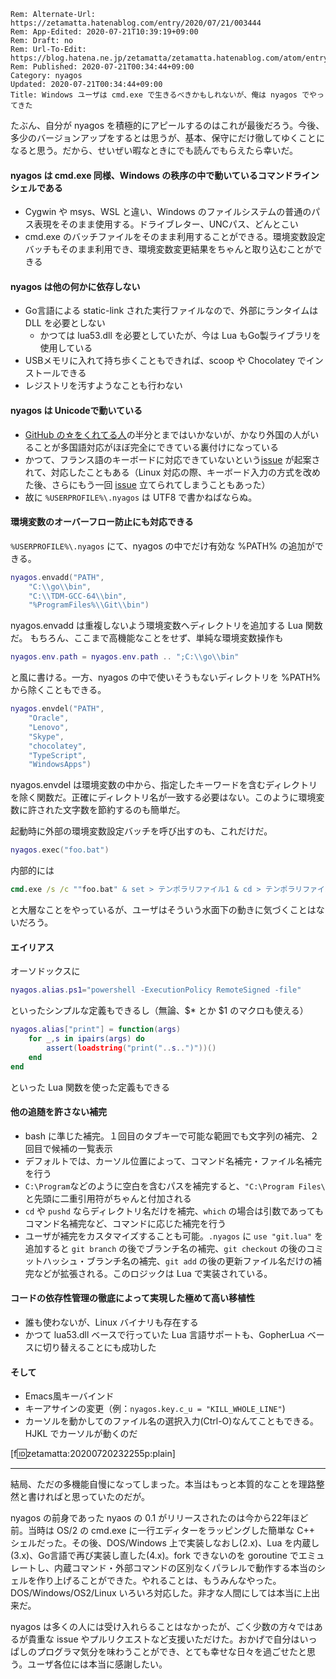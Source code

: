 ```header
Rem: Alternate-Url: https://zetamatta.hatenablog.com/entry/2020/07/21/003444
Rem: App-Edited: 2020-07-21T10:39:19+09:00
Rem: Draft: no
Rem: Url-To-Edit: https://blog.hatena.ne.jp/zetamatta/zetamatta.hatenablog.com/atom/entry/26006613601486585
Rem: Published: 2020-07-21T00:34:44+09:00
Category: nyagos
Updated: 2020-07-21T00:34:44+09:00
Title: Windows ユーザは cmd.exe で生きるべきかもしれないが、俺は nyagos でやってきた
```
たぶん、自分が nyagos を積極的にアピールするのはこれが最後だろう。今後、多少のバージョンアップをするとは思うが、基本、保守にだけ徹してゆくことになると思う。だから、せいぜい暇なときにでも読んでもらえたら幸いだ。

#### nyagos は cmd.exe 同様、Windows の秩序の中で動いているコマンドラインシェルである

* Cygwin や msys、WSL と違い、Windows のファイルシステムの普通のパス表現をそのまま使用する。ドライブレター、UNCパス、どんとこい
* cmd.exe のバッチファイルをそのまま利用することができる。環境変数設定バッチもそのまま利用でき、環境変数変更結果をちゃんと取り込むことができる

#### nyagos は他の何かに依存しない

* Go言語による static-link された実行ファイルなので、外部にランタイムは DLL を必要としない
    * かつては lua53.dll を必要としていたが、今は Lua もGo製ライブラリを使用している
* USBメモリに入れて持ち歩くこともできれば、scoop や Chocolatey でインストールできる
* レジストリを汚すようなことも行わない

#### nyagos は Unicodeで動いている

* [GitHub の☆をくれてる人](https://github.com/zetamatta/nyagos/stargazers)の半分とまではいかないが、かなり外国の人がいることが多国語対応がほぼ完全にできている裏付けになっている
* かつて、フランス語のキーボードに対応できていないという[issue](https://github.com/zetamatta/nyagos/issues/41) が起案されて、対応したこともある（Linux 対応の際、キーボード入力の方式を改めた後、さらにもう一回 [issue](https://github.com/zetamatta/nyagos/issues/357) 立てられてしまうこともあった）
* 故に `%USERPROFILE%\.nyagos` は UTF8 で書かねばならぬ。

#### 環境変数のオーバーフロー防止にも対応できる

`%USERPROFILE%\.nyagos` にて、nyagos の中でだけ有効な %PATH% の追加ができる。

```lua
nyagos.envadd("PATH",
    "C:\\go\\bin",
    "C:\\TDM-GCC-64\\bin",
    "%ProgramFiles%\\Git\\bin")
```

nyagos.envadd は重複しないよう環境変数へディレクトリを追加する Lua 関数だ。
もちろん、ここまで高機能なことをせず、単純な環境変数操作も

```lua
nyagos.env.path = nyagos.env.path .. ";C:\\go\\bin"
```

と風に書ける。一方、nyagos の中で使いそうもないディレクトリを %PATH% から除くこともできる。

```lua
nyagos.envdel("PATH",
    "Oracle",
    "Lenovo",
    "Skype",
    "chocolatey",
    "TypeScript",
    "WindowsApps")
```

nyagos.envdel は環境変数の中から、指定したキーワードを含むディレクトリを除く関数だ。正確にディレクトリ名が一致する必要はない。このように環境変数に許された文字数を節約するのも簡単だ。

起動時に外部の環境変数設定バッチを呼び出すのも、これだけだ。

```lua
nyagos.exec("foo.bat")
```

内部的には

```bat
cmd.exe /s /c ""foo.bat" & set > テンポラリファイル1 & cd > テンポラリファイル2"
```

と大層なことをやっているが、ユーザはそういう水面下の動きに気づくことはないだろう。

#### エイリアス

オーソドックスに

```lua
nyagos.alias.ps1="powershell -ExecutionPolicy RemoteSigned -file"
```

といったシンプルな定義もできるし（無論、$* とか $1 のマクロも使える）


```lua
nyagos.alias["print"] = function(args)
    for _,s in ipairs(args) do
        assert(loadstring("print("..s..")"))()
    end
end
```

といった Lua 関数を使った定義もできる


#### 他の追随を許さない補完

* bash に準じた補完。１回目のタブキーで可能な範囲でも文字列の補完、２回目で候補の一覧表示
* デフォルトでは、カーソル位置によって、コマンド名補完・ファイル名補完を行う
* `C:\Program`などのように空白を含むパスを補完すると、`"C:\Program Files\` と先頭に二重引用符がちゃんと付加される
* `cd` や `pushd` ならディレクトリ名だけを補完、`which` の場合は引数であってもコマンド名補完など、コマンドに応じた補完を行う
* ユーザが補完をカスタマイズすることも可能。`.nyagos` に `use "git.lua"` を追加すると `git branch` の後でブランチ名の補完、`git checkout` の後のコミットハッシュ・ブランチ名の補完、`git add` の後の更新ファイル名だけの補完などが拡張される。このロジックは Lua で実装されている。

#### コードの依存性管理の徹底によって実現した極めて高い移植性

* 誰も使わないが、Linux バイナリも存在する
* かつて lua53.dll ベースで行っていた Lua 言語サポートも、GopherLua ベースに切り替えることにも成功した


#### そして

* Emacs風キーバインド
* キーアサインの変更（例：`nyagos.key.c_u = "KILL_WHOLE_LINE"`)
* カーソルを動かしてのファイル名の選択入力(Ctrl-O)なんてこともできる。HJKL でカーソルが動くのだ

[f:id:zetamatta:20200720232255p:plain]

----

結局、ただの多機能自慢になってしまった。本当はもっと本質的なことを理路整然と書ければと思っていたのだが。

nyagos の前身であった nyaos の 0.1 がリリースされたのは今から22年ほど前。当時は OS/2 の cmd.exe に一行エディターをラッピングした簡単な C++ シェルだった。その後、DOS/Windows 上で実装しなおし(2.x)、Lua を内蔵し(3.x)、Go言語で再び実装し直した(4.x)。fork できないのを goroutine でエミュレートし、内蔵コマンド・外部コマンドの区別なくパラレルで動作する本当のシェルを作り上げることができた。やれることは、もうみんなやった。DOS/Windows/OS2/Linux いろいろ対応した。非才な人間にしては本当に上出来だ。

nyagos は多くの人には受け入れらることはなかったが、ごく少数の方々ではあるが貴重な issue やプルリクエストなど支援いただけた。おかげで自分はいっぱしのプログラマ気分を味わうことができ、とても幸せな日々を過ごせたと思う。ユーザ各位には本当に感謝したい。
